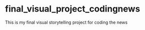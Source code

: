 # final_visual_project_codingnews
This is my final visual storytelling project for coding the news 
